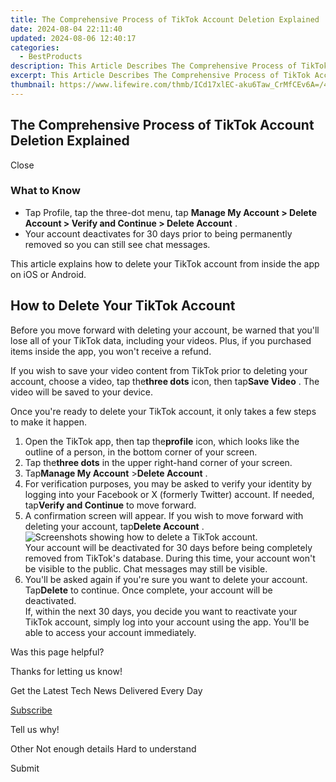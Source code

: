 ```yaml
---
title: The Comprehensive Process of TikTok Account Deletion Explained
date: 2024-08-04 22:11:40
updated: 2024-08-06 12:40:17
categories:
  - BestProducts
description: This Article Describes The Comprehensive Process of TikTok Account Deletion Explained
excerpt: This Article Describes The Comprehensive Process of TikTok Account Deletion Explained
thumbnail: https://www.lifewire.com/thmb/ICd17xlEC-aku6Taw_CrMfCEv6A=/400x300/filters:no_upscale():max_bytes(150000):strip_icc():format(webp)/GettyImages-1183804979-558ec63f893e4e068a261ebc584f819e.jpg
---
```


## The Comprehensive Process of TikTok Account Deletion Explained

Close 

###  What to Know

* Tap Profile, tap the three-dot menu, tap **Manage My Account > Delete Account > Verify and Continue > Delete Account** .
* Your account deactivates for 30 days prior to being permanently removed so you can still see chat messages.

 This article explains how to delete your TikTok account from inside the app on iOS or Android.

##  How to Delete Your TikTok Account 

 Before you move forward with deleting your account, be warned that you'll lose all of your TikTok data, including your videos. Plus, if you purchased items inside the app, you won't receive a refund.

 If you wish to save your video content from TikTok prior to deleting your account, choose a video, tap the**three dots** icon, then tap**Save Video** . The video will be saved to your device.

 Once you're ready to delete your TikTok account, it only takes a few steps to make it happen.

1. Open the TikTok app, then tap the**profile** icon, which looks like the outline of a person, in the bottom corner of your screen.
2. Tap the**three dots** in the upper right-hand corner of your screen.
3. Tap**Manage My Account** \>**Delete Account** .
4. For verification purposes, you may be asked to verify your identity by logging into your Facebook or X (formerly Twitter) account. If needed, tap**Verify and Continue** to move forward.
5. A confirmation screen will appear. If you wish to move forward with deleting your account, tap**Delete Account** .  
![Screenshots showing how to delete a TikTok account.](https://www.lifewire.com/thmb/uAD0diTDpdofcy3KZP2IkXh_FRg=/1500x0/filters:no_upscale():max_bytes(150000):strip_icc():format(webp)/Delete_TikTok_001-83e5ce9989ec46cc8cc0555ca6a51def.jpg)  
 Your account will be deactivated for 30 days before being completely removed from TikTok's database. During this time, your account won't be visible to the public. Chat messages may still be visible.
6. You'll be asked again if you're sure you want to delete your account. Tap**Delete** to continue. Once complete, your account will be deactivated.  
 If, within the next 30 days, you decide you want to reactivate your TikTok account, simply log into your account using the app. You'll be able to access your account immediately.

Was this page helpful?

Thanks for letting us know!

 Get the Latest Tech News Delivered Every Day

[ Subscribe ](https://www.lifewire.com/#) 

Tell us why!

 Other  Not enough details  Hard to understand 

 Submit 

<ins class="adsbygoogle"
     style="display:block"
     data-ad-format="autorelaxed"
     data-ad-client="ca-pub-7571918770474297"
     data-ad-slot="1223367746"></ins>



<ins class="adsbygoogle"
     style="display:block"
     data-ad-client="ca-pub-7571918770474297"
     data-ad-slot="8358498916"
     data-ad-format="auto"
     data-full-width-responsive="true"></ins>
